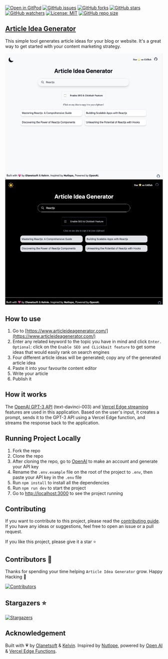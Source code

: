 [![Open in GitPod](https://img.shields.io/badge/Gitpod-Ready--to--Code-blue?logo=gitpod)](https://gitpod.io/#https://github.com/Olanetsoft/article-idea-generator) [![GitHub issues](https://img.shields.io/github/issues/Olanetsoft/article-idea-generator)](https://github.com/Olanetsoft/article-idea-generator/issues)
[![GitHub forks](https://img.shields.io/github/forks/Olanetsoft/article-idea-generator)](https://img.shields.io/github/forks/Olanetsoft/article-idea-generator)
[![GitHub stars](https://img.shields.io/github/stars/Olanetsoft/article-idea-generator)](https://img.shields.io/github/stars/Olanetsoft/article-idea-generator)
[![GitHub watchers](https://img.shields.io/github/watchers/Olanetsoft/article-idea-generator?style=label=Watch)](https://github.com/Olanetsoft/article-idea-generator)
[![License: MIT](https://img.shields.io/badge/License-MIT-yellow.svg)](https://opensource.org/licenses/MIT) [![GitHub repo size](https://img.shields.io/github/repo-size/Olanetsoft/article-idea-generator)](https://github.com/Olanetsoft/article-idea-generator)

## [Article Idea Generator](https://www.articleideagenerator.com/)

This simple tool generates article ideas for your blog or website. It's a great way to get started with your content marketing strategy.

[![Article Idea Generator](./public/screenshot.png)](https://www.articleideagenerator.com/)
[![Article Idea Generator](./public/screenshot-2.png)](https://www.articleideagenerator.com/)

## How to use

1. Go to [https://www.articleideagenerator.com/](https://www.articleideagenerator.com/)
2. Enter any related keyword to the topic you have in mind and click `Enter.`
`Optional`: click on the `Enable SEO and CLickbait feature` to get some ideas that would easily rank on search engines
3. Four different article ideas will be generated; copy any of the generated article idea
4. Paste it into your favourite content editor
5. Write your article
6. Publish it


## How it works

The [OpenAI GPT-3 API](https://openai.com/api/) (text-davinci-003) and [Vercel Edge streaming](https://vercel.com/features/edge-functions) features are used in this application. Based on the user's input, it creates a prompt, sends it to the GPT-3 API using a Vercel Edge function, and streams the response back to the application.

## Running Project Locally

1. Fork the repo
2. Clone the repo
3. After cloning the repo, go to [OpenAI](https://beta.openai.com/account/api-keys) to make an account and generate your API key
4. Rename the `.env.example` file on the root of the project to `.env`, then paste your API key in the `.env` file
5. Run `npm install` to install all the dependencies
6. Run `npm run dev` to start the project
7. Go to [http://localhost:3000](http://localhost:3000) to see the project running

## Contributing

If you want to contribute to this project, please read the [contributing guide](./CONTRIBUTING.md). If you have any ideas or suggestions, feel free to open an issue or a pull request. 

If you like this project, please give it a star ⭐️


## Contributors 💪

Thanks for spending your time helping `Article Idea Generator` grow. Happy Hacking 🍻

[![Contributors](https://contrib.rocks/image?repo=Olanetsoft/article-idea-generator)](https://github.com/Olanetsoft/article-idea-generator/edit/main/README.md)

## Stargazers ⭐️

[![Stargazers](https://git-lister.onrender.com/api/stars/Olanetsoft/article-idea-generator?limit=15)](https://github.com/Olanetsoft/article-idea-generator)


## Acknowledgement

Built with 💗 by [Olanetsoft](https://twitter.com/olanetsoft) & [Kelvin](https://twitter.com/iam_kelvinjnr). Inspired by [Nutlope](https://twitter.com/nutlope), powered by [Open AI](https://openai.com/) & [Vercel Edge Functions](https://vercel.com).
